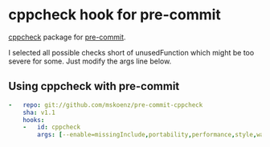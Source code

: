 # cppcheck hook for pre-commit

[cppcheck](https://github.com/danmar/cppcheck/) package for [pre-commit](http://pre-commit.com).

I selected all possible checks short of unusedFunction which might be too severe for some. Just modify the args line below.

## Using cppcheck with pre-commit

```yaml
-   repo: git://github.com/mskoenz/pre-commit-cppcheck
    sha: v1.1
    hooks:
    -   id: cppcheck
        args: [--enable=missingInclude,portability,performance,style,warning]
```
